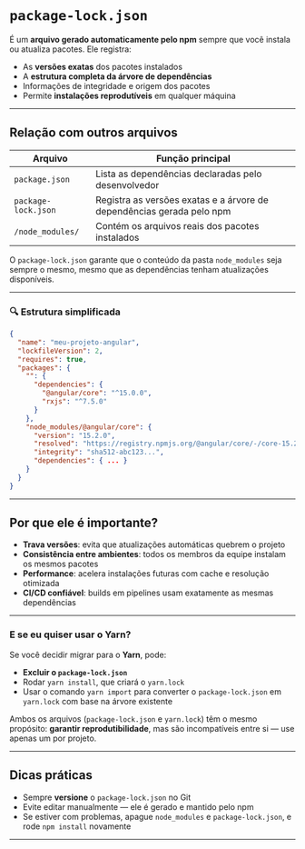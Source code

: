 # `package-lock.json`

É um **arquivo gerado automaticamente pelo npm** sempre que você instala ou atualiza pacotes. Ele registra:

- As **versões exatas** dos pacotes instalados
- A **estrutura completa da árvore de dependências**
- Informações de integridade e origem dos pacotes
- Permite **instalações reprodutíveis** em qualquer máquina

---

## Relação com outros arquivos

| Arquivo | Função principal |
| --- | --- |
| `package.json` | Lista as dependências declaradas pelo desenvolvedor |
| `package-lock.json` | Registra as versões exatas e a árvore de dependências gerada pelo npm |
| `/node_modules/` | Contém os arquivos reais dos pacotes instalados |

O `package-lock.json` garante que o conteúdo da pasta `node_modules` seja sempre o mesmo, mesmo que as dependências tenham atualizações disponíveis.

---

### 🔍 Estrutura simplificada

```json
{
  "name": "meu-projeto-angular",
  "lockfileVersion": 2,
  "requires": true,
  "packages": {
    "": {
      "dependencies": {
        "@angular/core": "^15.0.0",
        "rxjs": "^7.5.0"
      }
    },
    "node_modules/@angular/core": {
      "version": "15.2.0",
      "resolved": "https://registry.npmjs.org/@angular/core/-/core-15.2.0.tgz",
      "integrity": "sha512-abc123...",
      "dependencies": { ... }
    }
  }
}
```

---

## Por que ele é importante?

- **Trava versões**: evita que atualizações automáticas quebrem o projeto
- **Consistência entre ambientes**: todos os membros da equipe instalam os mesmos pacotes
- **Performance**: acelera instalações futuras com cache e resolução otimizada
- **CI/CD confiável**: builds em pipelines usam exatamente as mesmas dependências

---

### E se eu quiser usar o Yarn?

Se você decidir migrar para o **Yarn**, pode:

- **Excluir o `package-lock.json`**
- Rodar `yarn install`, que criará o `yarn.lock`
- Usar o comando `yarn import` para converter o `package-lock.json` em `yarn.lock` com base na árvore existente

Ambos os arquivos (`package-lock.json` e `yarn.lock`) têm o mesmo propósito: **garantir reprodutibilidade**, mas são incompatíveis entre si — use apenas um por projeto.

---

## Dicas práticas

- Sempre **versione** o `package-lock.json` no Git
- Evite editar manualmente — ele é gerado e mantido pelo npm
- Se estiver com problemas, apague `node_modules` e `package-lock.json`, e rode `npm install` novamente

---
